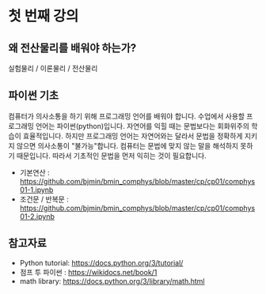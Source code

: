 # 첫 번째 강의 

## 왜 전산물리를 배워야 하는가?
실험물리 / 이론물리 / 전산물리

## 파이썬 기초 
컴퓨터가 의사소통을 하기 위해 프로그래밍 언어를 배워야 합니다. 수업에서 사용할 프로그래밍 언어는 파이썬(python)입니다. 자연어를 익힐 때는 문법보다는 회화위주의 학습이 효율적입니다. 하지만 프로그래밍 언어는 자연어와는 달라서 문법을 정확하게 지키지 않으면 의사소통이 "불가능"합니다. 컴퓨터는 문법에 맞지 않는 말을 해석하지 못하기 때문입니다. 따라서 기초적인 문법을 먼저 익히는 것이 필요합니다. 

* 기본연산 : https://github.com/bjmin/bmin_comphys/blob/master/cp/cp01/comphys01-1.ipynb
* 조건문 / 반복문 : https://github.com/bjmin/bmin_comphys/blob/master/cp/cp01/comphys01-2.ipynb


## 참고자료
* Python tutorial: https://docs.python.org/3/tutorial/
* 점프 투 파이썬 : https://wikidocs.net/book/1
* math library: https://docs.python.org/3/library/math.html

